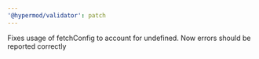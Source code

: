 ```yaml
---
'@hypermod/validator': patch
---
```


Fixes usage of fetchConfig to account for undefined. Now errors should be reported correctly
